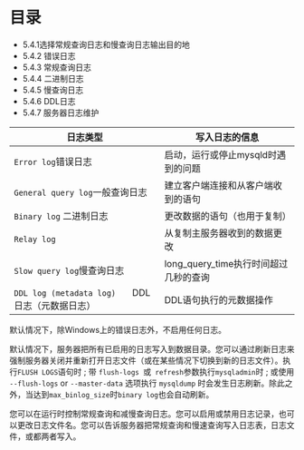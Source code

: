 # 目录

- 5.4.1选择常规查询日志和慢查询日志输出目的地
- 5.4.2 错误日志
- 5.4.3 常规查询日志
- 5.4.4 二进制日志
- 5.4.5 慢查询日志
- 5.4.6 DDL日志
- 5.4.7 服务器日志维护

| 日志类型                                        | 写入日志的信息                        |
| --------------------------------------------- | ------------------------------------- |
| `Error log`错误日志                             | 启动，运行或停止mysqld时遇到的问题    |
| `General query log`一般查询日志                 | 建立客户端连接和从客户端收到的语句    |
| `Binary log` 二进制日志                         | 更改数据的语句（也用于复制）          |
| `Relay log`                                    | 从复制主服务器收到的数据更改          |
| `Slow query log`慢查询日志                      | long_query_time执行时间超过几秒的查询 |
| `DDL log (metadata log)	` DDL日志（元数据日志） | DDL语句执行的元数据操作               |

默认情况下，除Windows上的错误日志外，不启用任何日志。

默认情况下，服务器把所有已启用的日志写入到数据目录。您可以通过刷新日志来强制服务器关闭并重新打开日志文件（或在某些情况下切换到新的日志文件）。执行`FLUSH LOGS`语句时 ; 带 `flush-logs `或` refresh`参数执行`mysqladmin`时 ; 或使用  `--flush-logs` or `--master-data` 选项执行 `mysqldump` 时会发生日志刷新。除此之外，当达到`max_binlog_size`时`binary log`也会自动刷新。

您可以在运行时控制常规查询和减慢查询日志。您可以启用或禁用日志记录，也可以更改日志文件名。您可以告诉服务器把常规查询和慢速查询写入日志表，日志文件，或都两者写入。  